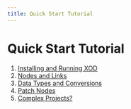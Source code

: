 ```yaml
---
title: Quick Start Tutorial
---
```


Quick Start Tutorial
====================

1. [Installing and Running XOD](./install/)
1. [Nodes and Links](./nodes-and-links/)
1. [Data Types and Conversions](./data-types-and-conversions/)
1. [Patch Nodes](./patch-nodes/)
1. [Complex Projects?](./complex-projects/)

